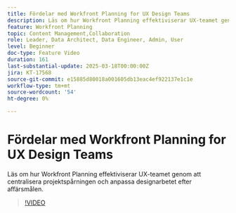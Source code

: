 ```yaml
---
title: Fördelar med Workfront Planning for UX Design Teams
description: Läs om hur Workfront Planning effektiviserar UX-teamet genom att centralisera projektspårningen och anpassa designarbetet efter affärsmålen.
feature: Workfront Planning
topic: Content Management,Collaboration
role: Leader, Data Architect, Data Engineer, Admin, User
level: Beginner
doc-type: Feature Video
duration: 161
last-substantial-update: 2025-03-18T00:00:00Z
jira: KT-17568
source-git-commit: e15885d80018a001605db13eac4ef922137e1c1e
workflow-type: tm+mt
source-wordcount: '54'
ht-degree: 0%

---
```



# Fördelar med Workfront Planning for UX Design Teams

Läs om hur Workfront Planning effektiviserar UX-teamet genom att centralisera projektspårningen och anpassa designarbetet efter affärsmålen.

>[!VIDEO](https://video.tv.adobe.com/v/3452180/?learn=on&enablevpops)
